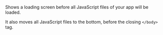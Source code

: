 
Shows a loading screen before all JavaScript files of your app will be loaded.

It also moves all JavaScript files to the bottom, before the closing `</body>` tag.